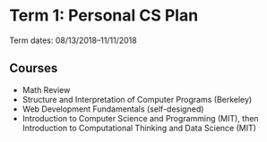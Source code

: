 # Term 1: Personal CS Plan

Term dates: 08/13/2018&ndash;11/11/2018

## Courses

- Math Review
- Structure and Interpretation of Computer Programs (Berkeley)
- Web Development Fundamentals (self-designed)
- Introduction to Computer Science and Programming (MIT), then Introduction to Computational Thinking and Data Science (MIT)